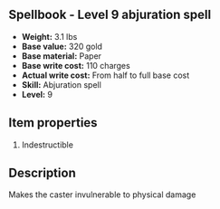 ## Spellbook - Level 9 abjuration spell
- **Weight:** 3.1 lbs
- **Base value:** 320 gold
- **Base material:** Paper
- **Base write cost:** 110 charges
- **Actual write cost:** From half to full base cost
- **Skill:** Abjuration spell
- **Level:** 9
## Item properties
1. Indestructible
## Description
Makes the caster invulnerable to physical damage
